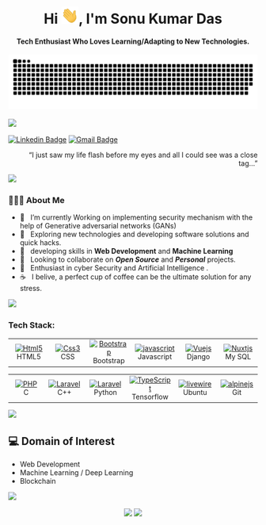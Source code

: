 <div align="center">
<h1 align="center">Hi <img width="35" src="https://github.com/1999AZZAR/1999AZZAR/blob/main/resources/img/waving.gif">, I'm Sonu Kumar Das</h1>
<h4 align="center">Tech Enthusiast Who Loves Learning/Adapting to New Technologies.</h4>
</div>

<div align="center">
  <a href="https://1999azzar.github.io/1999AZZAR/">
  <img  src="https://github.com/1999AZZAR/1999AZZAR/blob/main/resources/img/grid-snake.svg"
       alt="snake" /></a>
</div>

<br>
<a href="https://www.youtube.com/watch?v=dQw4w9WgXcQ"><img src="https://user-images.githubusercontent.com/73097560/115834477-dbab4500-a447-11eb-908a-139a6edaec5c.gif"></a>


[![Linkedin Badge](https://img.shields.io/badge/-sonu?style=flat-square&logo=Linkedin&logoColor=white&link=https://www.linkedin.com/in/skd100/)](https://www.linkedin.com/in/skd100/) [![Gmail Badge](https://img.shields.io/badge/-sonukumardas598@gmail.com-c14438?style=flat-square&logo=Gmail&logoColor=white&link=mailto:sonukumardas598@gmail.com)](mailto:sonukumardas598@gmail.com) 

<div style="text-align: right">“I just saw my life flash before my eyes and all I could see was a close tag…”</div>

<a href="https://www.youtube.com/watch?v=dQw4w9WgXcQ"><img src="https://user-images.githubusercontent.com/73097560/115834477-dbab4500-a447-11eb-908a-139a6edaec5c.gif"></a>

<h3> 👨🏻‍💻 About Me </h3>

- 🔭 &nbsp; I’m currently Working on implementing security mechanism with the help of 
              Generative adversarial networks (GANs)
- 🤔 &nbsp; Exploring new technologies and developing software solutions and quick hacks.
- 🌱 &nbsp; developing skills in **Web Development** and **Machine Learning**
- 👯 &nbsp; Looking to collaborate on _**Open Source**_ and _**Personal**_ projects.
- 🌱 &nbsp; Enthusiast in cyber Security and Artificial Intelligence .
- ☕ &nbsp; I belive, a perfect cup of coffee can be the ultimate solution for any stress. 


<a href="https://www.youtube.com/watch?v=dQw4w9WgXcQ"><img src="https://user-images.githubusercontent.com/73097560/115834477-dbab4500-a447-11eb-908a-139a6edaec5c.gif"></a>


<h3 align="left">Tech Stack:</h3>

<table align="center">
  <tr>
      <td align="center" width="96">
      <a href="#html5">
        <img src="https://seeklogo.com/images/H/html5-without-wordmark-color-logo-14D252D878-seeklogo.com.png" width="48" height="48" alt="Html5" />
      </a>
      <br>HTML5
    </td>
    <td align="center" width="96">
      <a href="#css3">
        <img src="https://upload.wikimedia.org/wikipedia/commons/thumb/6/62/CSS3_logo.svg/48px-CSS3_logo.svg.png" width="48" height="48" alt="Css3" />
      </a>
      <br>CSS
    </td>
     <td align="center" width="96">
      <a href="#bootstrap">
        <img src="https://cdn.worldvectorlogo.com/logos/bootstrap-4.svg" width="48" height="48" alt="Bootstrap" />
      </a>
      <br>Bootstrap
    </td>
     <td align="center" width="96">
      <a href="#js">
        <img src="https://upload.wikimedia.org/wikipedia/commons/thumb/9/99/Unofficial_JavaScript_logo_2.svg/1024px-Unofficial_JavaScript_logo_2.svg.png" width="48" height="48" alt="javascript" />
      </a>
      <br>Javascript
    </td>
     <td align="center" width="96">
      <a href="#django">
        <img src="https://github.com/MarikIshtar007/MarikIshtar007/blob/master/images/django.svg" width="48" height="48" alt="Vuejs" />
      </a>
      <br>Django
    </td>
     <td align="center" width="96">
      <a href="#mysql">
        <img src="https://www.logo.wine/a/logo/MySQL/MySQL-Logo.wine.svg" width="48" height="48" alt="Nuxtjs" />
      </a>
      <br>My SQL
    </td>
  </tr>

</table>

<table align="center">
  <tr>
     <td align="center" width="96">
      <a href="#nuxtjs" >
        <img src="https://github.com/MarikIshtar007/MarikIshtar007/blob/master/images/c-original.svg" width="48" height="48" alt="PHP" />
      </a>
      <br>C
    </td>
      <td align="center" width="96">
      <a href="#laravel">
        <img src="https://github.com/MarikIshtar007/MarikIshtar007/blob/master/images/cpp.svg" width="48" height="48" alt="Laravel" />
      </a>
      <br>C++
    </td>
      <td align="center" width="96">
      <a href="#laravel">
        <img src="https://github.com/MarikIshtar007/MarikIshtar007/blob/master/images/python2.png" width="48" height="48" alt="Laravel" />
      </a>
      <br>Python
    </td>
     <td align="center" width="96">
      <a href="#ts">
        <img src="https://upload.wikimedia.org/wikipedia/commons/2/2d/Tensorflow_logo.svg" width="48" height="48" alt="TypeScript" />
      </a>
      <br>Tensorflow
    </td>
     <td align="center" width="96">
        <a href="#livewire">
            <img src="https://seeklogo.com/images/U/ubuntu-logo-8FDEC6A07B-seeklogo.com.png" width="48" height="48"
                alt="livewire" />
        </a>
        <br>Ubuntu
    </td>
    <td align="center" width="96">
        <a href="#alpinejs">
            <img src="https://upload.wikimedia.org/wikipedia/commons/thumb/3/3f/Git_icon.svg/1200px-Git_icon.svg.png" width="48"
                height="48" alt="alpinejs" />
        </a>
        <br>Git
    </td>
  </tr>
  </table>
  
  <a href="https://www.youtube.com/watch?v=dQw4w9WgXcQ"><img src="https://user-images.githubusercontent.com/73097560/115834477-dbab4500-a447-11eb-908a-139a6edaec5c.gif"></a>
  
## :computer: Domain of Interest

* Web Development
* Machine Learning / Deep Learning
* Blockchain

<a href="https://www.youtube.com/watch?v=dQw4w9WgXcQ"><img src="https://user-images.githubusercontent.com/73097560/115834477-dbab4500-a447-11eb-908a-139a6edaec5c.gif"></a>

<p align = "center">
  <img src = "https://github-readme-stats.vercel.app/api?username=sonukumar11&show_icons=true&count_private=true&theme=radical&line_height=40">
  <img src = "https://github-readme-stats.vercel.app/api/top-langs/?username=sonukumar11&count_private=true&hide=CSS,HTML,Cmake,Makefile">
</p>


